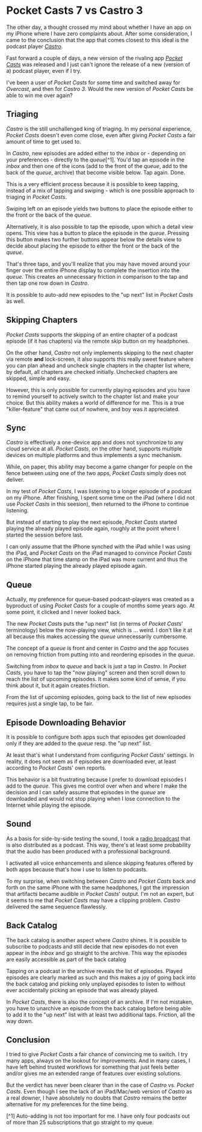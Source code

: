 # Pocket Casts 7 vs Castro 3
The other day, a thought crossed my mind about whether I have an app on my iPhone where I have zero complaints about. After some consideration, I came to the conclusion that the app that comes closest to this ideal is the podcast player [*Castro*](http://supertop.co/castro/).

Fast forward a couple of days, a new version of the rivaling app [*Pocket Casts*](https://www.pocketcasts.com) was released and I just can't ignore the release of a new (version of a) podcast player, even if I try. 

I've been a user of *Pocket Casts* for some time and switched away for *Overcast*, and then for *Castro 3*. Would the new version of *Pocket Casts* be able to win me over again?
    
## Triaging
*Castro* is the still unchallenged king of triaging. In my personal experience, *Pocket Casts* doesn't even come close, even after giving *Pocket Casts* a fair amount of time to get used to.

In *Castro*, new episodes are added either to the *inbox* or - depending  on your preferences - directly to the *queue*[^1]. You'd tap an episode in the *inbox* and then one of the icons (add to the front of the *queue*, add to the back of the *queue*, archive) that become visible below. Tap again. Done.

This is a very efficient process because it is possible to keep tapping, instead of a mix of tapping and swiping - which is one possible approach to triaging in *Pocket Casts*. 

Swiping left on an episode yields two buttons to place the episode either to the front or the back of the *queue*.

Alternatively, it is also possible to tap the episode, upon which a detail view opens. This view has a button to place the episode in the *queue*. Pressing this button makes two further buttons appear below the details view to decide about placing the episode to either the front or the back of the *queue*.

That's three taps, and you'll realize that you may have moved around your finger over the entire iPhone display to complete the insertion into the *queue*. This creates an unnecessary friction in comparison to the tap and then tap one row down in *Castro*.

It is possible to auto-add new episodes to the "up next" list in *Pocket Casts* as well.

## Skipping Chapters
*Pocket Casts* supports the skipping of an entire chapter of a podcast episode (if it has chapters) via the remote skip button on my headphones. 

On the other hand, *Castro* not only implements skipping to the next chapter via remote **and** lock-screen, it also supports this really sweet feature where you can plan ahead and uncheck single chapters in the chapter list where, by default, all chapters are checked initially. Unchecked chapters are skipped, simple and easy.

However, this is only possible for currently playing episodes and you have to remind yourself to actively switch to the chapter list and make your choice. But this ability makes a world of difference for me. This is a true "killer-feature" that came out of nowhere, and boy was it appreciated.

## Sync
*Castro* is effectively a one-device app and does not synchronize to any cloud service at all. *Pocket Casts*, on the other hand, supports multiple devices on multiple platforms and thus implements a sync mechanism. 

While, on paper, this ability may become a game changer for people on the fence between using one of the two apps, *Pocket Casts* simply does not deliver. 

In my test of *Pocket Casts*, I was listening to a longer episode of a podcast on my iPhone. After finishing, I spent some time on the iPad (where I did not use *Pocket Casts* in this seesion), then returned to the iPhone to continue listening. 

But instead of starting to play the next episode, *Pocket Casts* started playing the already played episode again, roughly at the point where I started the session before last.

I can only assume that the iPhone synched with the iPad while I was using the iPad, and *Pocket Casts* on the iPad managed to convince *Pocket Casts* on the iPhone that time stamp on the iPad was more current and thus the iPhone started playing the already played episode again.

## Queue
Actually, my preference for queue-based podcast-players was created as a byproduct of using *Pocket Casts* for a couple of months some years ago. At some point, it clicked and I never looked back.

The new *Pocket Casts* puts the "up next" list (in terms of *Pocket Casts*' terminology) below the now-playing view, which is ... weird. I don't like it at all because this makes accessing the *queue* unnecessarily cumbersome.

The concept of a *queue* is front and center in *Castro* and the app focuses on removing friction from putting into and reordering episodes in the *queue*.

Switching from *inbox* to *queue* and back is just a tap in *Castro*. In *Pocket Casts*, you have to tap the "now playing" screen and then scroll down to reach the list of upcoming episodes. It makes some kind of sense, if you think about it, but it again creates friction.

From the list of upcoming episodes, going back to the list of new episodes requires just a single tap, to be fair.

## Episode Downloading Behavior
It is possible to configure both apps such that episodes get downloaded only if they are added to the *queue* resp. the "up next" list. 

At least that's what I understand from configuring *Pocket Casts*' settings. In reality, it does not seem as if episodes are downloaded ever, at least according to *Pocket Casts*' own reports.

This behavior is a bit frustrating because I prefer to download episodes I add to the *queue*. This gives me control over when and where I make the decision and I can safely assume that episodes in the *queue* are downloaded and would not stop playing when I lose connection to the Internet while playing the episode.

## Sound 
As a basis for side-by-side testing the sound, I took a [radio broadcast](https://www1.wdr.de/radio/wdr5/sendungen/zeitzeichen/index.html) that is also distributed as a podcast. This way, there's at least some probability that the audio has been produced with a professional background.

I activated all voice enhancements and silence skipping features offered by both apps because that's how I use to listen to podcasts.

To my surprise, when switching between *Castro* and *Pocket Casts* back and forth on the same iPhone with the same headphones, I got the impression that artifacts became audible in *Pocket Casts*' output. I'm not an expert, but it seems to me that *Pocket Casts* may have a clipping problem. *Castro* delivered the same sequence flawlessly.

## Back Catalog
The back catalog is another aspect where *Castro* shines. It is possible to subscribe to podcasts and still decide that new episodes do not even appear in the *inbox* and go straight to the archive. This way the episodes are easily accessible as part of the back catalog

Tapping on a podcast in the archive reveals the list of episodes. Played episodes are clearly marked as such and this makes a joy of going back into the back catalog and picking only unplayed episodes to listen to without ever accidentally picking an episode that was already played.

In *Pocket Casts*, there is also the concept of an archive. If I'm not mistaken, you have to unarchive an episode from the back catalog before being able to add it to the "up next" list with at least two additional taps. Friction, all the way down. 

## Conclusion
I tried to give *Pocket Casts* a fair chance of convincing me to switch. I try many apps, always on the lookout for improvements. And in many cases, I have left behind trusted workflows for something that just feels better and/or gives me an extended range of features over existing solutions.

But the verdict has never been clearer than in the case of *Castro* vs. *Pocket Casts*. Even though I see the lack of an iPad/Mac/web version of *Castro* as a real downer, I have absolutely no doubts that *Castro* remains the better alternative for my preferences for the time being.

[^1] Auto-adding is not too important for me. I have only four podcasts out of more than 25 subscriptions that go straight to my queue.